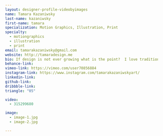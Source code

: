 ```yaml
---
layout: designer-profile-videobyimages
name: Tamara Kazaniwsky
last-name: kazaniwsky
first-name: tamara
specialization: Motion Graphics, Illustration, Print
specialty:
  - motiongraphics
  - illustration
  - print
email: tamarakazaniwsky@gmail.com
website: http://tamaradesign.me
bio: If design is not ever growing what is the point?  I love traditional media and working with my hands, when I mix digital and physical work, thats where the real fun begins.
behance-link:
vimeo-link: https://vimeo.com/user70856884
instagram-link: https://www.instagram.com/tamarakazaniwskyart/
linkedin-link:
github-link:
dribbble-link:
triangle: "05"

video:
  - 315299680

image:
  - image-1.jpg
  - image-2.jpg

---
```

